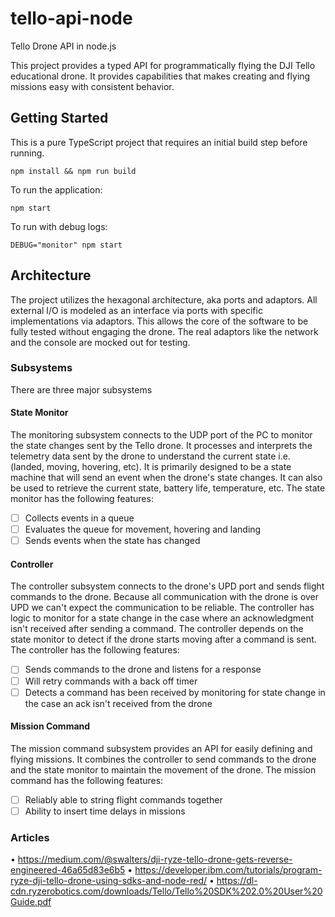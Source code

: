# tello-api-node

Tello Drone API in node.js

This project provides a typed API for programmatically flying the DJI Tello educational drone.  It provides 
capabilities that makes creating and flying missions easy with consistent behavior.

## Getting Started

This is a pure TypeScript project that requires an initial build step before running.

```
npm install && npm run build
```

To run the application:

```
npm start
```

To run with debug logs:

```
DEBUG="monitor" npm start
```

## Architecture

The project utilizes the hexagonal architecture, aka ports and adaptors.  All external I/O is modeled as an interface via ports with specific implementations via adaptors.   This allows the core of the software to be fully tested without engaging the drone.  The real adaptors like the network and the console are mocked out for testing.

### Subsystems

There are three major subsystems

#### State Monitor

The monitoring subsystem connects to the UDP port of the PC to monitor the state changes sent by the Tello drone.   It processes and interprets the telemetry data sent by the drone to understand the current state i.e. (landed, moving, hovering, etc).  It is primarily designed to be a state machine that will send an event when the drone's state changes.   It can also be used to retrieve the current state, battery life, temperature, etc.   The state monitor has the following features:

- [ ] Collects events in a queue
- [ ] Evaluates the queue for movement, hovering and landing
- [ ] Sends events when the state has changed

#### Controller

The controller subsystem connects to the drone's UPD port and sends flight commands to the drone.  Because all communication with the drone is over UPD we can't expect the communication to be reliable.  The controller has logic to monitor for a state change in the case where an acknowledgment isn't received after sending a command.  The controller depends on the state monitor to detect if the drone starts moving after a command is sent. The controller has the following features:

- [ ] Sends commands to the drone and listens for a response
- [ ] Will retry commands with a back off timer
- [ ] Detects a command has been received by monitoring for state change in the case an ack isn't received from the drone

#### Mission Command

The mission command subsystem provides an API for easily defining and flying missions.  It combines the controller to send commands to the drone and the state monitor to maintain the movement of the drone.  The mission command has the following features:

- [ ] Reliably able to string flight commands together
- [ ] Ability to insert time delays in missions

### Articles

• https://medium.com/@swalters/dji-ryze-tello-drone-gets-reverse-engineered-46a65d83e6b5
• https://developer.ibm.com/tutorials/program-ryze-dji-tello-drone-using-sdks-and-node-red/
• https://dl-cdn.ryzerobotics.com/downloads/Tello/Tello%20SDK%202.0%20User%20Guide.pdf

